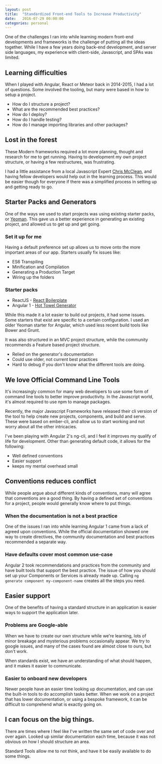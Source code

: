 ```yaml
---
layout: post
title:  "Standardized Front-end Tools to Increase Productivity"
date:   2016-07-29 00:00:00
categories: personal
---
```

    
One of the challenges I ran into while learning modern front-end developments and frameworks is the challenge of putting all the ideas together. While I have a few years doing back-end development, and server side languages, my experience with client-side, Javascript, and SPAs was limited.

## Learning difficulties
When I played with Angular, React or Meteor back in 2014-2015, I had a lot of questions. Some involved the tooling, but many were based in how to setup a project.

* How do I structure a project?
* What are the recommended best practices?
* How do I deploy?
* How do I handle testing?
* How do I manage importing libraries and other packages?

## Lost in the forest

These Modern frameworks required a lot more planning, thought and research for me to get running. Having to development my own project structure, or having a few restructures, was frustrating.

I had a little assistance from a local Javascript Expert [Chris McClean](http://havok2905.github.io/mcleancode/), and having fellow developers would help out in the learning process. This would be easier though for everyone if there was a simplified process in setting up and getting ready to go.

## Starter Packs and Generators

One of the ways we used to start projects was using existing starter packs, or [Yeoman](http://yeoman.io). This gave us a better experience in generating an existing project, and allowed us to get up and get going.
  
### Set it up for me
Having a default preference set up allows us to move onto the more important areas of our app. Starters usually fix issues like:

* ES6 Transpiling
* Minification and Compilation
* Generating a Production Target
* Wiring up the folders

### Starter packs

* ReactJS - [React Boilerplate](https://github.com/mxstbr/react-boilerplate)
* Angular 1 - [Hot Towel Generator](https://github.com/johnpapa/generator-hottowel)

While this made it a lot easier to build out projects, it had some issues. Some starters that exist are specific to a certain configuration. I used an older Yeoman starter for Angular, which used less recent build tools like Bower and Grunt.

It was also structured in an MVC project structure, while the community recommends a Feature based project structure. 

* Relied on the generator's documentation
* Could use older, not current best practices
* Hard to debug if you don't know what the different tools are doing.

## We love Official Command Line Tools

It's increasingly common for many web developers to use some form of command line tools to better improve productivity. In the Javascript world, it's almost required to use npm to manage packages. 

Recently, the major Javascript Frameworks have released their cli version of the tool to help create new projects, components, and build and serve. These were based on ember-cli, and allow us to start working and not worry about all the other intricacies.

I've been playing with Angular 2's ng-cli, and I feel it improves my qualify of life for development. Other than generating default code, it allows for the following:

* Well defined conventions
* Easier support
* keeps my mental overhead small

## Conventions reduces conflict

While people argue about different kinds of conventions, many will agree that conventions are a good thing. By having a defined set of conventions for a project, people would generally know where to put things.

### When the documentation is not a best practice

One of the issues I ran into while learning Angular 1 came from a lack of agreed upon conventions. While the official documentation showed one way to create directives, the community documentation and best practices recommended a separate way.

### Have defaults cover most common use-case

Angular 2 took recommendations and practices from the community and have built tools that support the best practice. The issue of how you should set up your Components or Services is already made up. Calling `ng generate component my-component-name` creates all the steps you need. 
    
## Easier support

One of the benefits of having a standard structure in an application is easier ways to support the application later.
### Problems are Google-able

When we have to create our own structure while we're learning, lots of minor breakage and mysterious problems occasionally appear. We try to google issues, and many of the cases found are almost close to ours, but don't work.

When standards exist, we have an understanding of what should happen, and it makes it easier to communicate. 
### Easier to onboard new developers

Newer people have an easier time looking up documentation, and can use the built-in tools to do accomplish tasks better. When we work on a project that has lower documentation, or using a bespoke framework, it can be difficult to comprehend what is exactly going on.

## I can focus on the big things.

There are times where I feel like I've written the same set of code over and over again. Looked up similar documentation each time, because it was not obvious on how I should structure an area.

Standard Tools allow me to not think, and have it be easily available to do some things. 

